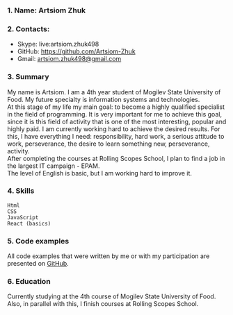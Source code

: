 ### 1. Name: Artsiom Zhuk

### 2. Сontacts:
   + Skype: live:artsiom.zhuk498
   + GitHub: https://github.com/Artsiom-Zhuk
   + Gmail: artsiom.zhuk498@gmail.com

### 3. Summary  
My name is Artsiom. I am a 4th year student of Mogilev State University of Food. My future specialty is information systems and technologies.   
At this stage of my life my main goal: to become a highly qualified specialist in the field of programming. It is very important for me to achieve this goal, since it is this field of activity that is one of the most interesting, popular and highly paid. I am currently working hard to achieve the desired results. For this, I have everything I need: responsibility, hard work, a serious attitude to work, perseverance, the desire to learn something new, perseverance, activity.  
After completing the courses at Rolling Scopes School, I plan to find a job in the largest IT campaign - EPAM.  
The level of English is basic, but I am working hard to improve it.

### 4. Skills
    Html
    CSS 
    JavaScript
    React (basics)

### 5. Code examples  
All code examples that were written by me or with my participation are presented on [GitHub](https://github.com/Artsiom-Zhuk).

### 6. Education
Currently studying at the 4th course of Mogilev State University of Food. Also, in parallel with this, I finish courses at Rolling Scopes School.